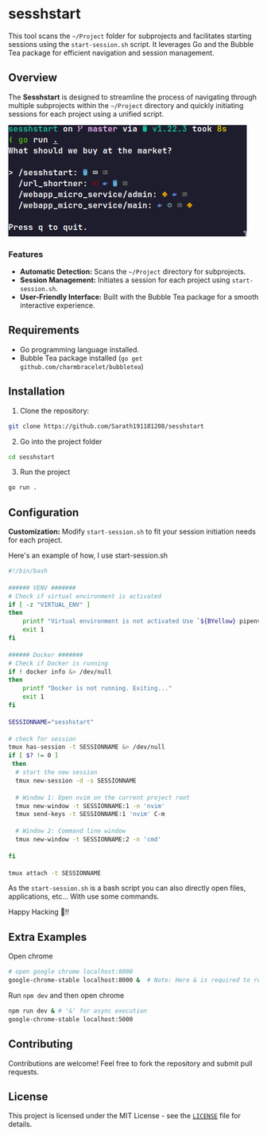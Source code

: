 # sesshstart

This tool scans the `~/Project` folder for subprojects and facilitates starting sessions using the `start-session.sh` script. It leverages Go and the Bubble Tea package for efficient navigation and session management.

## Overview

The **Sesshstart** is designed to streamline the process of navigating through multiple subprojects within the `~/Project` directory and quickly initiating sessions for each project using a unified script.

![DemoImage](./images/screenshots/screenshot.png)

### Features

- **Automatic Detection:** Scans the `~/Project` directory for subprojects.
- **Session Management:** Initiates a session for each project using `start-session.sh`.
- **User-Friendly Interface:** Built with the Bubble Tea package for a smooth interactive experience.

## Requirements

- Go programming language installed. 
- Bubble Tea package installed (`go get github.com/charmbracelet/bubbletea`)

## Installation

1. Clone the repository:

```bash
git clone https://github.com/Sarath191181208/sesshstart
```

2. Go into the project folder 

```bash
cd sesshstart
```

3. Run the project 

```bash
go run .
```

## Configuration

**Customization:** Modify `start-session.sh` to fit your session initiation needs for each project.

Here's an example of how, I use start-session.sh 

```bash
#!/bin/bash 

###### VENV ####### 
# Check if virtual environment is activated
if [ -z "VIRTUAL_ENV" ]
then
    printf "Virtual environment is not activated Use `${BYellow} pipenv ${BIWhite}shell${NC}` command. Exiting..."
    exit 1
fi

###### Docker ####### 
# Check if Docker is running
if ! docker info &> /dev/null
then
    printf "Docker is not running. Exiting..."
    exit 1
fi

SESSIONNAME="sesshstart"

# check for session 
tmux has-session -t SESSIONNAME &> /dev/null
if [ $? != 0 ] 
 then
  # start the new session 
  tmux new-session -d -s SESSIONNAME

  # Window 1: Open nvim on the current project root
  tmux new-window -t SESSIONNAME:1 -n 'nvim'
  tmux send-keys -t SESSIONNAME:1 'nvim' C-m

  # Window 2: Command line window
  tmux new-window -t SESSIONNAME:2 -n 'cmd'

fi

tmux attach -t SESSIONNAME
```

As the `start-session.sh` is a bash script you can also directly open files, applications, etc... With use some commands. 

Happy Hacking 🥳!!

## Extra Examples 

Open chrome 
```bash
# open google chrome localhost:8000
google-chrome-stable localhost:8000 &  # Note: Here & is required to run chrome in a parallel fashion 
```

Run `npm dev` and then open chrome 
```bash 
npm run dev & # '&' for async execution 
google-chrome-stable localhost:5000
```

## Contributing

Contributions are welcome! Feel free to fork the repository and submit pull requests.

## License

This project is licensed under the MIT License - see the [`LICENSE`](LICENSE) file for details.
